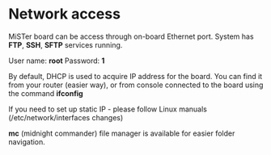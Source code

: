 # Network access

MiSTer board can be access through on-board Ethernet port. System has **FTP**, **SSH**, **SFTP** services running.

User name: **root**  Password: **1**

By default, DHCP is used to acquire IP address for the board.
You can find it from your router (easier way), or from console connected to the board using the command **ifconfig**

If you need to set up static IP - please follow Linux manuals (/etc/network/interfaces changes)

**mc** (midnight commander) file manager is available for easier folder navigation.
